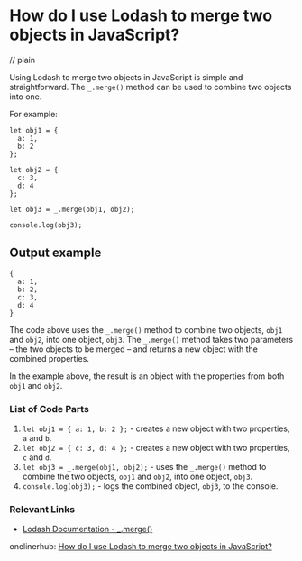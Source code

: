 # How do I use Lodash to merge two objects in JavaScript?
// plain

Using Lodash to merge two objects in JavaScript is simple and straightforward. The `_.merge()` method can be used to combine two objects into one.

For example:
```
let obj1 = {
  a: 1,
  b: 2
};

let obj2 = {
  c: 3,
  d: 4
};

let obj3 = _.merge(obj1, obj2);

console.log(obj3);
```

## Output example

```
{
  a: 1,
  b: 2,
  c: 3,
  d: 4
}
```

The code above uses the `_.merge()` method to combine two objects, `obj1` and `obj2`, into one object, `obj3`. The `_.merge()` method takes two parameters – the two objects to be merged – and returns a new object with the combined properties.

In the example above, the result is an object with the properties from both `obj1` and `obj2`.

### List of Code Parts

1. `let obj1 = { a: 1, b: 2 };` - creates a new object with two properties, `a` and `b`.
2. `let obj2 = { c: 3, d: 4 };` - creates a new object with two properties, `c` and `d`.
3. `let obj3 = _.merge(obj1, obj2);` - uses the `_.merge()` method to combine the two objects, `obj1` and `obj2`, into one object, `obj3`.
4. `console.log(obj3);` - logs the combined object, `obj3`, to the console.

### Relevant Links

- [Lodash Documentation - _.merge()](https://lodash.com/docs/4.17.15#merge)

onelinerhub: [How do I use Lodash to merge two objects in JavaScript?](https://onelinerhub.com/javascript-lodash/how-do-i-use-lodash-to-merge-two-objects-in-javascript-1687009745)
